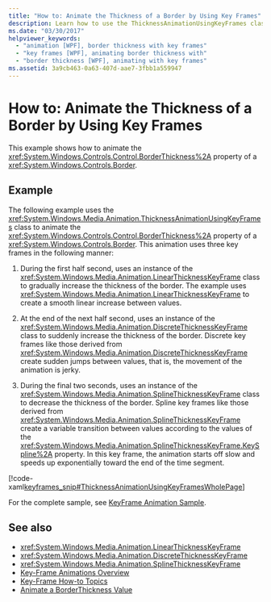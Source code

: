 ```yaml
---
title: "How to: Animate the Thickness of a Border by Using Key Frames"
description: Learn how to use the ThicknessAnimationUsingKeyFrames class to animate the BorderThickness property of a Border.
ms.date: "03/30/2017"
helpviewer_keywords: 
  - "animation [WPF], border thickness with key frames"
  - "key frames [WPF], animating border thickness with"
  - "border thickness [WPF], animating with key frames"
ms.assetid: 3a9cb463-0a63-407d-aae7-3fbb1a559947
---
```

# How to: Animate the Thickness of a Border by Using Key Frames

This example shows how to animate the <xref:System.Windows.Controls.Control.BorderThickness%2A> property of a <xref:System.Windows.Controls.Border>.  
  
## Example  

 The following example uses the <xref:System.Windows.Media.Animation.ThicknessAnimationUsingKeyFrames> class to animate the <xref:System.Windows.Controls.Control.BorderThickness%2A> property of a <xref:System.Windows.Controls.Border>. This animation uses three key frames in the following manner:  
  
1. During the first half second, uses an instance of the <xref:System.Windows.Media.Animation.LinearThicknessKeyFrame> class to gradually increase the thickness of the border. The example uses <xref:System.Windows.Media.Animation.LinearThicknessKeyFrame> to create a smooth linear increase between values.  
  
2. At the end of the next half second, uses an instance of the <xref:System.Windows.Media.Animation.DiscreteThicknessKeyFrame> class to suddenly increase the thickness of the border. Discrete key frames like those derived from <xref:System.Windows.Media.Animation.DiscreteThicknessKeyFrame> create sudden jumps between values, that is, the movement of the animation is jerky.  
  
3. During the final two seconds, uses an instance of the <xref:System.Windows.Media.Animation.SplineThicknessKeyFrame> class to decrease the thickness of the border. Spline key frames like those derived from <xref:System.Windows.Media.Animation.SplineThicknessKeyFrame> create a variable transition between values according to the values of the <xref:System.Windows.Media.Animation.SplineThicknessKeyFrame.KeySpline%2A> property. In this key frame, the animation starts off slow and speeds up exponentially toward the end of the time segment.  
  
 [!code-xaml[keyframes_snip#ThicknessAnimationUsingKeyFramesWholePage](~/samples/snippets/xaml/VS_Snippets_Wpf/keyframes_snip/XAML/ThicknessAnimationUsingKeyFramesExample.xaml#thicknessanimationusingkeyframeswholepage)]  
  
 For the complete sample, see [KeyFrame Animation Sample](https://github.com/microsoft/WPF-Samples/tree/master/Animation/KeyFrameAnimation).  
  
## See also

- <xref:System.Windows.Media.Animation.LinearThicknessKeyFrame>
- <xref:System.Windows.Media.Animation.DiscreteThicknessKeyFrame>
- <xref:System.Windows.Media.Animation.SplineThicknessKeyFrame>
- [Key-Frame Animations Overview](key-frame-animations-overview.md)
- [Key-Frame How-to Topics](key-frame-animation-how-to-topics.md)
- [Animate a BorderThickness Value](../controls/how-to-animate-a-borderthickness-value.md)

